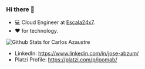### Hi there 👋

* :computer: Cloud Engineer at [Escala24x7](https://www.escala24x7.com/).
* :heart: for technology.

![Github Stats for Carlos Azaustre](https://github-readme-stats.vercel.app/api?username=joomab&show_icons=true&hide_border=true&title_color=1f6feb&icon_color=1f6feb&bg_color=fff)
* LinkedIn: https://www.linkedin.com/in/jose-abzum/
* Platzi Profile: https://platzi.com/p/joomab/
